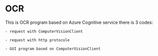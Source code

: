 # OCR
This is OCR program based on Azure Cognitive service 
there is 3 codes:

    - request with ComputerVisionClient 
    
    - request with http protocole
    
    - GUI program based on ComputerVisionClient 

